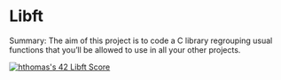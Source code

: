 # Libft

Summary: The aim of this project is to code a C library regrouping usual functions that you’ll be allowed to use in all your other projects.

[![hthomas's 42 Libft Score](https://badge42.vercel.app/api/v2/cl1m0540e000609mon8jcubug/project/1619148)](https://github.com/JaeSeoKim/badge42)
